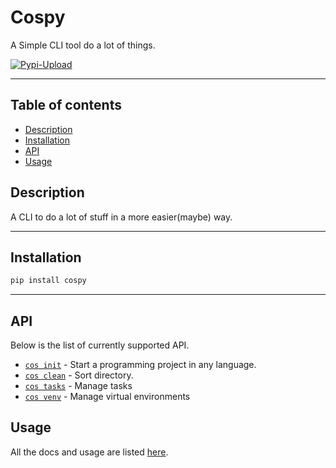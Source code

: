 # Cospy
A Simple CLI tool do a lot of things.

[![Pypi-Upload](https://github.com/Adwaith-Rajesh/cospy/actions/workflows/python-publish.yml/badge.svg)](https://github.com/Adwaith-Rajesh/cospy/actions/workflows/python-publish.yml)
___
## Table of contents
  - [Description](#DESCRIPTION)
  - [Installation](#INSTALLATION)
  - [API](#API)
  - [Usage](#USAGE)


## Description
A CLI to do a lot of stuff in a more easier(maybe) way. 
___

## Installation
```bash
pip install cospy
```
___
## API

Below is the list of currently supported API.

* [`cos init`](https://github.com/Adwaith-Rajesh/cospy/blob/master/docs/README.md#init)  - Start a programming project in any language.
* [`cos clean`](https://github.com/Adwaith-Rajesh/cospy/blob/master/docs/README.md#clean) - Sort directory.
* [`cos tasks`](https://github.com/Adwaith-Rajesh/cospy/blob/master/docs/README.md#tasks) - Manage tasks
* [`cos venv`](https://github.com/Adwaith-Rajesh/cospy/blob/master/docs/README.md#venv) - Manage virtual environments

## Usage
All the docs and usage are listed [here](https://github.com/Adwaith-Rajesh/cospy/tree/master/docs).
